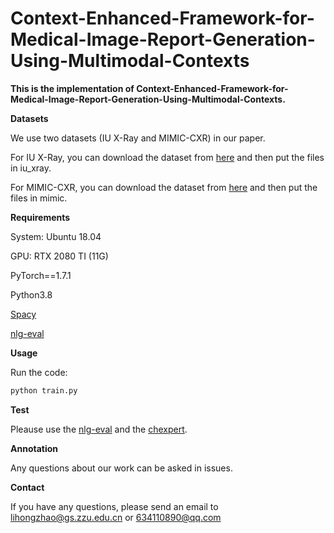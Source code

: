 # Context-Enhanced-Framework-for-Medical-Image-Report-Generation-Using-Multimodal-Contexts


**This is the implementation of Context-Enhanced-Framework-for-Medical-Image-Report-Generation-Using-Multimodal-Contexts.**

**Datasets**

We use two datasets (IU X-Ray and MIMIC-CXR) in our paper.

For IU X-Ray, you can download the dataset from [here](https://openi.nlm.nih.gov/) and then put the files in iu_xray.

For MIMIC-CXR, you can download the dataset from [here](https://physionet.org/content/mimic-cxr-jpg/2.1.0/) and then put the files in mimic.


**Requirements**

System: Ubuntu 18.04

GPU: RTX 2080 TI (11G)

PyTorch==1.7.1

Python3.8

[Spacy](https://spacy.io/)

[nlg-eval](https://github.com/Maluuba/nlg-eval)

**Usage**

Run the code:
```bash
python train.py
```

**Test**

Pleause use the [nlg-eval](https://github.com/Maluuba/nlg-eval) and the [chexpert](https://github.com/MIT-LCP/mimic-cxr/tree/master/txt/chexpert).

**Annotation**

Any questions about our work can be asked in issues.


**Contact**

If you have any questions, please send an email to lihongzhao@gs.zzu.edu.cn or 634110890@qq.com
